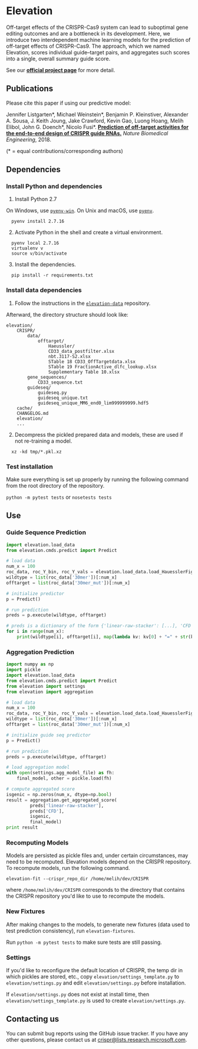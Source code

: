 # Elevation

Off-target effects of the CRISPR-Cas9 system can lead to suboptimal gene
editing outcomes and are a bottleneck in its development. Here, we introduce
two interdependent machine learning models for the prediction of off-target
effects of CRISPR-Cas9. The approach, which we named Elevation, scores
individual guide–target pairs, and aggregates such scores into a single,
overall summary guide score.

See our [**official project page**](https://www.microsoft.com/en-us/research/project/crispr/) for more detail.

## Publications

Please cite this paper if using our predictive model:

Jennifer Listgarten\*, Michael Weinstein\*, Benjamin P. Kleinstiver,
Alexander A. Sousa, J. Keith Joung, Jake Crawford, Kevin Gao, Luong Hoang,
Melih Elibol, John G. Doench\*, Nicolo Fusi\*. [**Prediction of off-target
activities for the end-to-end design of CRISPR guide RNAs.**](https://doi.org/10.1038/s41551-017-0178-6)
*Nature Biomedical Engineering*, 2018.

(\* = equal contributions/corresponding authors)

## Dependencies

### Install Python and dependencies

1. Install Python 2.7

On Windows, use [`pyenv-win`](https://github.com/pyenv-win/pyenv-win).
On Unix and macOS, use [`pyenv`](https://github.com/pyenv/pyenv).

```
  pyenv install 2.7.16
```

2. Activate Python in the shell and create a virtual environment.

```
  pyenv local 2.7.16
  virtualenv v
  source v/bin/activate
```

3. Install the dependencies.

```
  pip install -r requirements.txt
```

### Install data dependencies

1. Follow the instructions in the [`elevation-data`](https://github.com/richardkmichael/elevation-data) repository.

Afterward, the directory structure should look like:

```
elevation/
    CRISPR/
        data/
            offtarget/
                Haeussler/
                CD33_data_postfilter.xlsx
                nbt.3117-S2.xlsx
                STable 18 CD33_OffTargetdata.xlsx
                STable 19 FractionActive_dlfc_lookup.xlsx
                Supplementary Table 10.xlsx
        gene_sequences/
            CD33_sequence.txt
        guideseq/
            guideseq.py
            guideseq_unique.txt
            guideseq_unique_MM6_end0_lim999999999.hdf5
    cache/
    CHANGELOG.md
    elevation/
    ...
```

2. Decompress the pickled prepared data and models, these are used if not re-training a model.

```
  xz -kd tmp/*.pkl.xz
```

### Test installation

Make sure everything is set up properly by running the following command from
the root directory of the repository.

`python -m pytest tests` or `nosetests tests`

## Use

### Guide Sequence Prediction

```python
import elevation.load_data
from elevation.cmds.predict import Predict

# load data
num_x = 100
roc_data, roc_Y_bin, roc_Y_vals = elevation.load_data.load_HauesslerFig2(1)
wildtype = list(roc_data['30mer'])[:num_x]
offtarget = list(roc_data['30mer_mut'])[:num_x]

# initialize predictor
p = Predict()

# run prediction
preds = p.execute(wildtype, offtarget)

# preds is a dictionary of the form {'linear-raw-stacker': [...], 'CFD': [...]}
for i in range(num_x):
    print(wildtype[i], offtarget[i], map(lambda kv: kv[0] + "=" + str(kv[1][i]), preds.iteritems()))
```

### Aggregation Prediction

```python
import numpy as np
import pickle
import elevation.load_data
from elevation.cmds.predict import Predict
from elevation import settings
from elevation import aggregation

# load data
num_x = 100
roc_data, roc_Y_bin, roc_Y_vals = elevation.load_data.load_HauesslerFig2()
wildtype = list(roc_data['30mer'])[:num_x]
offtarget = list(roc_data['30mer_mut'])[:num_x]

# initialize guide seq predictor
p = Predict()

# run prediction
preds = p.execute(wildtype, offtarget)

# load aggregation model
with open(settings.agg_model_file) as fh:
    final_model, other = pickle.load(fh)

# compute aggregated score
isgenic = np.zeros(num_x, dtype=np.bool)
result = aggregation.get_aggregated_score(
         preds['linear-raw-stacker'],
         preds['CFD'],
         isgenic,
         final_model)
print result
```

### Recomputing Models

Models are persisted as pickle files and, under certain circumstances,
may need to be recomputed. Elevation models depend on the CRISPR repository.
To recompute models, run the following command.

```shell
elevation-fit --crispr_repo_dir /home/melih/dev/CRISPR
```

where `/home/melih/dev/CRISPR` corresponds to the directory that contains the
CRISPR repository you'd like to use to recompute the models.

### New Fixtures

After making changes to the models, to generate new fixtures (data used to test
prediction consistency), run `elevation-fixtures`.

Run `python -m pytest tests` to make sure tests are still passing.

### Settings

If you'd like to reconfigure the default location of CRISPR, the temp dir in
which pickles are stored, etc., copy `elevation/settings_template.py` to
`elevation/settings.py` and edit `elevation/settings.py` before installation.

If `elevation/settings.py` does not exist at install time, then
`elevation/settings_template.py` is used to create `elevation/settings.py`.

## Contacting us

You can submit bug reports using the GitHub issue tracker. If you have any
other questions, please contact us at crispr@lists.research.microsoft.com.

